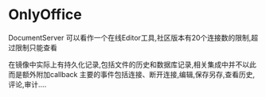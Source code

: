 ﻿# OnlyOffice

DocumentServer 可以看作一个在线Editor工具,社区版本有20个连接数的限制,超过限制只能查看

在镜像中实际上有持久化记录,包括文件的历史和数据库记录,相关集成中并不以此而是额外附加callback
主要的事件包括连接、断开连接,编辑,保存另存,查看历史,评论,审计....

